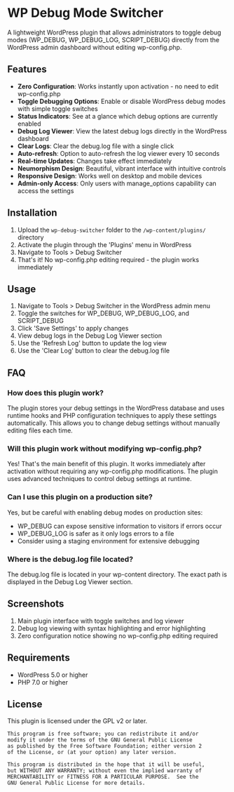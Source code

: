 # WP Debug Mode Switcher

A lightweight WordPress plugin that allows administrators to toggle debug modes (WP_DEBUG, WP_DEBUG_LOG, SCRIPT_DEBUG) directly from the WordPress admin dashboard without editing wp-config.php.

## Features

- **Zero Configuration**: Works instantly upon activation - no need to edit wp-config.php
- **Toggle Debugging Options**: Enable or disable WordPress debug modes with simple toggle switches
- **Status Indicators**: See at a glance which debug options are currently enabled
- **Debug Log Viewer**: View the latest debug logs directly in the WordPress dashboard
- **Clear Logs**: Clear the debug.log file with a single click
- **Auto-refresh**: Option to auto-refresh the log viewer every 10 seconds
- **Real-time Updates**: Changes take effect immediately
- **Neumorphism Design**: Beautiful, vibrant interface with intuitive controls
- **Responsive Design**: Works well on desktop and mobile devices
- **Admin-only Access**: Only users with manage_options capability can access the settings

## Installation

1. Upload the `wp-debug-switcher` folder to the `/wp-content/plugins/` directory
2. Activate the plugin through the 'Plugins' menu in WordPress
3. Navigate to Tools > Debug Switcher
4. That's it! No wp-config.php editing required - the plugin works immediately

## Usage

1. Navigate to Tools > Debug Switcher in the WordPress admin menu
2. Toggle the switches for WP_DEBUG, WP_DEBUG_LOG, and SCRIPT_DEBUG
3. Click 'Save Settings' to apply changes
4. View debug logs in the Debug Log Viewer section
5. Use the 'Refresh Log' button to update the log view
6. Use the 'Clear Log' button to clear the debug.log file

## FAQ

### How does this plugin work?

The plugin stores your debug settings in the WordPress database and uses runtime hooks and PHP configuration techniques to apply these settings automatically. This allows you to change debug settings without manually editing files each time.

### Will this plugin work without modifying wp-config.php?

Yes! That's the main benefit of this plugin. It works immediately after activation without requiring any wp-config.php modifications. The plugin uses advanced techniques to control debug settings at runtime.

### Can I use this plugin on a production site?

Yes, but be careful with enabling debug modes on production sites:
- WP_DEBUG can expose sensitive information to visitors if errors occur
- WP_DEBUG_LOG is safer as it only logs errors to a file
- Consider using a staging environment for extensive debugging

### Where is the debug.log file located?

The debug.log file is located in your wp-content directory. The exact path is displayed in the Debug Log Viewer section.

## Screenshots

1. Main plugin interface with toggle switches and log viewer
2. Debug log viewing with syntax highlighting and error highlighting
3. Zero configuration notice showing no wp-config.php editing required

## Requirements

- WordPress 5.0 or higher
- PHP 7.0 or higher

## License

This plugin is licensed under the GPL v2 or later.

```
This program is free software; you can redistribute it and/or
modify it under the terms of the GNU General Public License
as published by the Free Software Foundation; either version 2
of the License, or (at your option) any later version.

This program is distributed in the hope that it will be useful,
but WITHOUT ANY WARRANTY; without even the implied warranty of
MERCHANTABILITY or FITNESS FOR A PARTICULAR PURPOSE.  See the
GNU General Public License for more details.
```